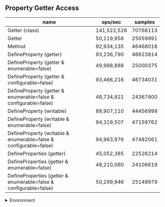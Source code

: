 ## Property Getter Access

|name|ops/sec|samples|
|-|-|-|
|Getter (class)|141,522,526|70768113|
|Getter|50,119,956|25059991|
|Method|92,934,135|46468018|
|DefineProperty (getter)|93,236,790|46623814|
|DefineProperty (getter & enumerable=false)|49,998,888|25000375|
|DefineProperty (getter & configurable=false)|93,466,216|46734031|
|DefineProperty (getter & enumerable=false & configurable=false)|48,734,821|24367800|
|DefineProperty (writable)|88,907,110|44456999|
|DefineProperty (writable & enumerable=false)|94,319,507|47159762|
|DefineProperty (writable & enumerable=false & configurable=false)|94,963,976|47482061|
|DefineProperties (getter)|45,052,365|22526214|
|DefineProperties (getter & enumerable=false)|48,210,060|24106619|
|DefineProperties (getter & enumerable=false & configurable=false)|50,299,946|25149979|


<details>
<summary>Environment</summary>

* __Machine:__ linux x64 | 4 vCPUs | 7.6GB Mem
* __Run:__ Mon Sep 30 2024 21:33:36 GMT+0000 (Coordinated Universal Time)
</details>

<!--
{"environment":{"platform":"linux","arch":"x64","cpus":4,"totalMemory":7.597888946533203},"benchmarks":[{"name":"Getter (class)","opsSec":141522526.61942324,"samples":70768113},{"name":"Getter","opsSec":50119956.539062075,"samples":25059991},{"name":"Method","opsSec":92934135.86865804,"samples":46468018},{"name":"DefineProperty (getter)","opsSec":93236790.15551232,"samples":46623814},{"name":"DefineProperty (getter & enumerable=false)","opsSec":49998888.44138555,"samples":25000375},{"name":"DefineProperty (getter & configurable=false)","opsSec":93466216.22916192,"samples":46734031},{"name":"DefineProperty (getter & enumerable=false & configurable=false)","opsSec":48734821.60742929,"samples":24367800},{"name":"DefineProperty (writable)","opsSec":88907110.36615995,"samples":44456999},{"name":"DefineProperty (writable & enumerable=false)","opsSec":94319507.96568364,"samples":47159762},{"name":"DefineProperty (writable & enumerable=false & configurable=false)","opsSec":94963976.51518798,"samples":47482061},{"name":"DefineProperties (getter)","opsSec":45052365.91783976,"samples":22526214},{"name":"DefineProperties (getter & enumerable=false)","opsSec":48210060.089259036,"samples":24106619},{"name":"DefineProperties (getter & enumerable=false & configurable=false)","opsSec":50299946.22981258,"samples":25149979}]}-->
